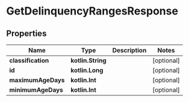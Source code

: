 
# GetDelinquencyRangesResponse

## Properties
| Name | Type | Description | Notes |
| ------------ | ------------- | ------------- | ------------- |
| **classification** | **kotlin.String** |  |  [optional] |
| **id** | **kotlin.Long** |  |  [optional] |
| **maximumAgeDays** | **kotlin.Int** |  |  [optional] |
| **minimumAgeDays** | **kotlin.Int** |  |  [optional] |



